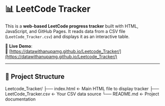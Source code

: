 # 📊 LeetCode Tracker

This is a **web-based LeetCode progress tracker** built with HTML, JavaScript, and GitHub Pages. It reads data from a CSV file (`LeetCode_Tracker.csv`) and displays it as an interactive table.

🚀 **Live Demo**:  
🔗 [https://datawithanupamg.github.io/Leetcode_Tracker/](https://datawithanupamg.github.io/Leetcode_Tracker/)

---

## 📁 Project Structure

Leetcode_Tracker/
├── index.html ← Main HTML file to display tracker
├── LeetCode_Tracker.csv ← Your CSV data source
└── README.md ← Project documentation

